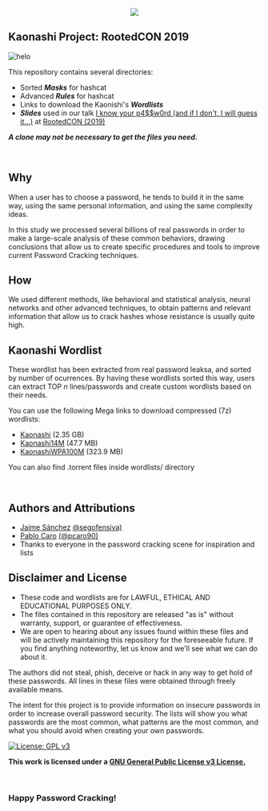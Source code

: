 <p align="center">
<img src="https://github.com/kaonashi-passwords/Kaonashi/raw/master/logo_kaonashi.png">
</p>

## Kaonashi Project: RootedCON 2019
![helo](https://img.shields.io/badge/current%20version-20190803-blue.svg)

This repository contains several directories: <br>

 * Sorted ***Masks*** for hashcat
 * Advanced ***Rules*** for hashcat
 * Links to download the Kaonishi's ***Wordlists***
 * ***Slides*** used in our talk [I know your p4$$w0rd (and if I don't, I will guess it...)](https://www.slideshare.net/segofensiva/i-know-your-p4w0rd-and-if-i-dont-i-will-guess-it-139829304) at [RootedCON (2019)](https://rootedcon.com/) 

__*A clone may not be necessary to get the files you need*.__ <br>

<br>

## Why
When a user has to choose a password, he tends to build it in the same way, using the same personal information, and using the same complexity ideas.

In this study we processed several billions of real passwords in order to make a large-scale analysis of these common behaviors, drawing conclusions that allow us to create specific procedures and tools to improve current Password Cracking techniques.

## How
We used different methods, like behavioral and statistical analysis, neural networks and other advanced techniques, to obtain patterns and relevant information that allow us to crack hashes whose resistance is usually quite high.

## Kaonashi Wordlist
These wordlist has been extracted from real password leaksa, and sorted by number of ocurrences. By having these wordlists sorted this way, users can extract TOP _n_ lines/passwords and create custom wordlists based on their needs.

You can use the following Mega links to download compressed (7z) wordlists: 

* [Kaonashi](https://mega.nz/#!nWJXzYzS!P1G8HDiMxq5wFaxeWGWx334Wp9wByj5kMEGLZkVX694) (2.35 GB)
* [Kaonashi14M](https://mega.nz/#!7fIlxQaC!BlrWduRgBwWH_Za9SoEJnnq7ySrV4E_NzfTtn_OI418) (47.7 MB)
* [KaonashiWPA100M](https://mega.nz/#!jeRRgQgZ!xcRcLpm0ftuu7z7JN32LHMECqk9vmpVNH2JFVxSICfU) (323.9 MB)

You can also find .torrent files inside wordlists/ directory

<br>

## Authors and Attributions
 * [Jaime Sánchez](https://www.seguridadofensiva.com) [@segofensiva)](https://twitter.com/segofensiva)
 * [Pablo Caro](https://pcaro.es) [(@pcaro90)](https://twitter.com/pcaro90)
 * Thanks to everyone in the password cracking scene for inspiration and lists

## Disclaimer and License
 + These code and wordlists are for LAWFUL, ETHICAL AND EDUCATIONAL PURPOSES ONLY.
 + The files contained in this repository are released "as is" without warranty, support, or guarantee of effectiveness.
 + We are open to hearing about any issues found within these files and will be actively maintaining this repository for the foreseeable future. If you find anything noteworthy, let us know and we'll see what we can do about it.

The authors did not steal, phish, deceive or hack in any way to get hold of these passwords.
All lines in these files were obtained through freely available means.

The intent for this project is to provide information on insecure passwords in order to increase overall password security. The lists will show you what passwords are the most common, what patterns are the most common, and what you should avoid when creating your own passwords.


[![License: GPL v3](https://img.shields.io/badge/License-GPLv3-blue.svg)](https://www.gnu.org/licenses/gpl-3.0)


 __This work is licensed under a [GNU General Public License v3 License.](https://www.gnu.org/licenses/gpl-3.0.en.html)__

<br>

### Happy Password Cracking!
